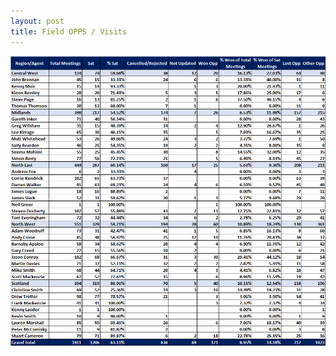 ```yaml
---
layout: post
title: Field OPPS / Visits
---
```



![My helpful screenshot](/assets/table2.png)
